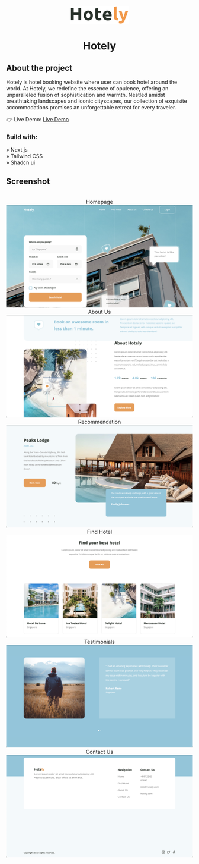 <div align='center'><img src='./public/footer/logo.svg'/><h1>Hotely</h1></div>

<h2>About the project</h2>

  <p>Hotely is hotel booking website where user can book hotel around the world. At Hotely, we redefine the essence of opulence, offering an unparalleled fusion of sophistication and warmth. Nestled amidst breathtaking landscapes and iconic cityscapes, our collection of exquisite accommodations promises an unforgettable retreat for every traveler.</p>

👉 Live Demo: <a href='https://hotely-next.vercel.app/'>Live Demo</a>

<h3>Build with:</h3>

» Next js <br>
» Tailwind CSS <br>
» Shadcn ui

<h2>Screenshot</h2>
<br>
<div align='center'>
Homepage
<img src='./public/screenshot/page1.png'/>
About Us
<img src='./public/screenshot/page2.png'/>
Recommendation
<img src='./public/screenshot/page3.png'/>
Find Hotel
<img src='./public/screenshot/page4.png'/>
Testimonials
<img src='./public/screenshot/page5.png'/>
Contact Us
<img src='./public/screenshot/page6.png'/>
</div>
